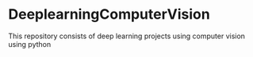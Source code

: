 # DeeplearningComputerVision
This repository consists of deep learning projects using computer vision using python
